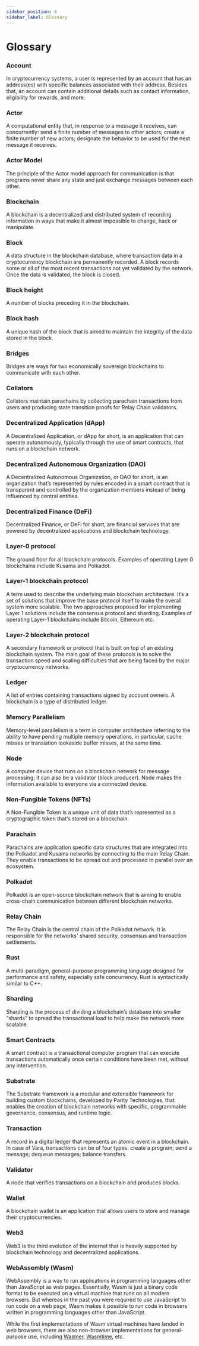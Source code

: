 ```yaml
---
sidebar_position: 4
sidebar_label: Glossary
---
```


# Glossary

### Account

In cryptocurrency systems, a user is represented by an account that has an address(es) with specific balances associated with their address. Besides that, an account can contain additional details such as contact information, eligibility for rewards, and more.

### Actor

A computational entity that, in response to a message it receives, can concurrently: send a finite number of messages to other actors; create a finite number of new actors; designate the behavior to be used for the next message it receives.

### Actor Model

The principle of the Actor model approach for communication is that programs never share any state and just exchange messages between each other.

### Blockchain

A blockchain is a decentralized and distributed system of recording information in ways that make it almost impossible to change, hack or manipulate.

### Block

A data structure in the blockchain database, where transaction data in a cryptocurrency blockchain are permanently recorded. A block records some or all of the most recent transactions not yet validated by the network. Once the data is validated, the block is closed.

### Block height

A number of blocks preceding it in the blockchain.

### Block hash

A unique hash of the block that is aimed to maintain the integrity of the data stored in the block.

### Bridges

Bridges are ways for two economically sovereign blockchains to communicate with each other.

### Collators

Collators maintain parachains by collecting parachain transactions from users and producing state transition proofs for Relay Chain validators.

### Decentralized Application (dApp)

A Decentralized Application, or dApp for short, is an application that can operate autonomously, typically through the use of smart contracts, that runs on a blockchain network.

### Decentralized Autonomous Organization (DAO)

A Decentralized Autonomous Organization, or DAO for short, is an organization that’s represented by rules encoded in a smart contract that is transparent and controlled by the organization members instead of being influenced by central entities.

### Decentralized Finance (DeFi)

Decentralized Finance, or DeFi for short, are financial services that are powered by decentralized applications and blockchain technology.

### Layer-0 protocol

The ground floor for all blockchain protocols. Examples of operating Layer 0 blockchains include Kusama and Polkadot.

### Layer-1 blockchain protocol

A term used to describe the underlying main blockchain architecture. It’s a set of solutions that improve the base protocol itself to make the overall system more scalable. The two approaches proposed for implementing Layer 1 solutions include the consensus protocol and sharding. Examples of operating Layer-1 blockchains include Bitcoin, Ethereum etc.

### Layer-2 blockchain protocol

A secondary framework or protocol that is built on top of an existing blockchain system. The main goal of these protocols is to solve the transaction speed and scaling difficulties that are being faced by the major cryptocurrency networks.

### Ledger

A list of entries containing transactions signed by account owners. A blockchain is a type of distributed ledger.

### Memory Parallelism

Memory-level parallelism is a term in computer architecture referring to the ability to have pending multiple memory operations, in particular, cache misses or translation lookaside buffer misses, at the same time.

### Node

A computer device that runs on a blockchain network for message processing; it can also be a validator (block producer). Node makes the information available to everyone via a connected device.

### Non-Fungible Tokens (NFTs)

A Non-Fungible Token is a unique unit of data that’s represented as a cryptographic token that’s stored on a blockchain.

### Parachain

Parachains are application specific data structures that are integrated into the Polkadot and Kusama networks by connecting to the main Relay Chain. They enable transactions to be spread out and processed in parallel over an ecosystem.

### Polkadot

Polkadot is an open-source blockchain network that is aiming to enable cross-chain communication between different blockchain networks.

### Relay Chain

The Relay Chain is the central chain of the Polkadot network. It is responsible for the networks' shared security, consensus and transaction settlements.

### Rust

A multi-paradigm, general-purpose programming language designed for performance and safety, especially safe concurrency. Rust is syntactically similar to C++.

### Sharding

Sharding is the process of dividing a blockchain’s database into smaller “shards” to spread the transactional load to help make the network more scalable.

### Smart Contracts

A smart contract is a transactional computer program that can execute transactions automatically once certain conditions have been met, without any intervention.

### Substrate

The Substrate framework is a modular and extensible framework for building custom blockchains, developed by Parity Technologies, that enables the creation of blockchain networks with specific, programmable governance, consensus, and runtime logic.

### Transaction

A record in a digital ledger that represents an atomic event in a blockchain. In case of Vara, transactions can be of four types: create a program; send a message; dequeue messages; balance transfers.

### Validator

A node that verifies transactions on a blockchain and produces blocks.

### Wallet

A blockchain wallet is an application that allows users to store and manage their cryptocurrencies.

### Web3

Web3 is the third evolution of the internet that is heavily supported by blockchain technology and decentralized applications.

### WebAssembly (Wasm)

WebAssembly is a way to run applications in programming languages other than JavaScript as web pages. Essentially, Wasm is just a binary code format to be executed on a virtual machine that runs on all modern browsers. But whereas in the past you were required to use JavaScript to run code on a web page, Wasm makes it possible to run code in browsers written in programming languages other than JavaScript.

While the first implementations of Wasm virtual machines have landed in web browsers, there are also non-browser implementations for general-purpose use, including [Wasmer](https://wasmer.io/), [Wasmtime](https://wasmtime.dev/), etc.
